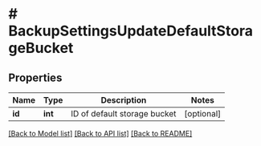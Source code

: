 # # BackupSettingsUpdateDefaultStorageBucket

## Properties

Name | Type | Description | Notes
------------ | ------------- | ------------- | -------------
**id** | **int** | ID of default storage bucket | [optional]

[[Back to Model list]](../../README.md#models) [[Back to API list]](../../README.md#endpoints) [[Back to README]](../../README.md)
